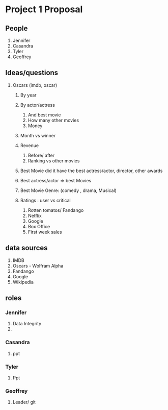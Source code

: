# Project 1 Proposal 
## People
1. Jennifer
2. Casandra
3. Tyler
4. Geoffrey


## Ideas/questions
1. Oscars (imdb, oscar)
	1. By year
	2. By actor/actress
		1. And best movie
		2. How many other movies
		3. Money
		
	3. Month vs winner


	4. Revenue 
		1. Before/ after
		2. Ranking vs other movies

	5. Best Movie did it have the best actress/actor, director, other awards
	6. Best actress/actor => best Movies
	7. Best Movie Genre: (comedy , drama, Musical)
	8. Ratings : user vs critical 
		1. Rotten tomatos/ Fandango
		2. Netflix
		3. Google
		4. Box Office 
		5. First week sales

	

## data sources

1. IMDB
2. Oscars - Wolfram Alpha 
3. Fandango
4. Google
5. Wikipedia


## roles

### Jennifer
1. Data Integrity
2. 

### Casandra
1. ppt
### Tyler
1. Ppt

### Geoffrey
1. Leader/ git 

